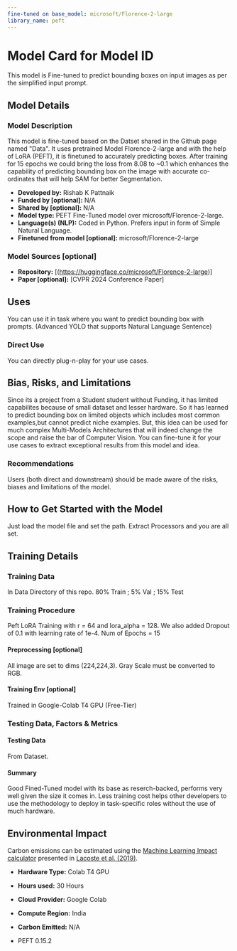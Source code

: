 ```yaml
---
fine-tuned on base_model: microsoft/Florence-2-large
library_name: peft
---
```


# Model Card for Model ID

This model is Fine-tuned to predict bounding boxes on input images as per the simplified input prompt. 

## Model Details

### Model Description

This model is fine-tuned based on the Datset shared in the Github page named "Data". It uses pretrained Model Florence-2-large and with the help of LoRA (PEFT), it is finetuned to accurately predicting boxes. After training for 15 epochs we could bring the loss from 8.08 to ~0.1 which enhances the capability of predicting bounding box on the image with accurate co-ordinates that will help SAM for better Segmentation.



- **Developed by:** Rishab K Pattnaik
- **Funded by [optional]:** N/A
- **Shared by [optional]:** N/A
- **Model type:** PEFT Fine-Tuned model over microsoft/Florence-2-large.
- **Language(s) (NLP):** Coded in Python. Prefers input in form of Simple Natural Language.
- **Finetuned from model [optional]:** microsoft/Florence-2-large

### Model Sources [optional]

<!-- Provide the basic links for the model. -->

- **Repository:** [(https://huggingface.co/microsoft/Florence-2-large)]
- **Paper [optional]:** [CVPR 2024 Conference Paper]

## Uses

You can use it in task where you want to predict bounding box with prompts. (Advanced YOLO that supports Natural Language Sentence)

### Direct Use

You can directly plug-n-play for your use cases. 

## Bias, Risks, and Limitations

Since its a project from a Student student without Funding, it has limited capabilites because of small dataset and lesser hardware. So it has learned to predict bounding box on limited objects which includes most common examples,but cannot predict niche examples. 
But, this idea can be used for much complex Multi-Models Architectures that will indeed change the scope and raise the bar of Computer Vision. You can fine-tune it for your use cases to extract exceptional results from this model and idea.

### Recommendations

Users (both direct and downstream) should be made aware of the risks, biases and limitations of the model.

## How to Get Started with the Model

Just load the model file and set the path. Extract Processors and you are all set.


## Training Details

### Training Data

In Data Directory of this repo. 80% Train ; 5% Val ; 15% Test 

### Training Procedure

Peft LoRA Training with r = 64 and lora_alpha = 128. 
We also added Dropout of 0.1 with learning rate of 1e-4.
Num of Epochs = 15

#### Preprocessing [optional]

All image are set to dims (224,224,3). Gray Scale must be converted to RGB.

#### Training Env [optional]

Trained in Google-Colab T4 GPU (Free-Tier)

### Testing Data, Factors & Metrics

#### Testing Data

From Dataset.

#### Summary
Good Fined-Tuned model with its base as reserch-backed, performs very well given the size it comes in. Less training cost helps other developers to use the methodology to deploy in task-specific roles without the use of much hardware.

## Environmental Impact

Carbon emissions can be estimated using the [Machine Learning Impact calculator](https://mlco2.github.io/impact#compute) presented in [Lacoste et al. (2019)](https://arxiv.org/abs/1910.09700).

- **Hardware Type:** Colab T4 GPU
- **Hours used:** 30 Hours
- **Cloud Provider:** Google Colab
- **Compute Region:** India
- **Carbon Emitted:** N/A

- PEFT 0.15.2